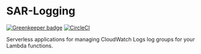 # SAR-Logging

[![Greenkeeper badge](https://badges.greenkeeper.io/lumigo/SAR-Logging.svg)](https://greenkeeper.io/)
[![CircleCI](https://circleci.com/gh/lumigo/SAR-Logging.svg?style=svg)](https://circleci.com/gh/lumigo/SAR-Logging)

Serverless applications for managing CloudWatch Logs log groups for your Lambda functions.
